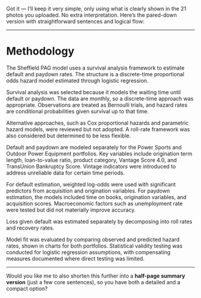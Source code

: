 Got it — I’ll keep it very simple, only using what is clearly shown in the 21 photos you uploaded. No extra interpretation. Here’s the pared-down version with straightforward sentences and logical flow:

---

# Methodology

The Sheffield PAG model uses a survival analysis framework to estimate default and paydown rates. The structure is a discrete-time proportional odds hazard model estimated through logistic regression.

Survival analysis was selected because it models the waiting time until default or paydown. The data are monthly, so a discrete-time approach was appropriate. Observations are treated as Bernoulli trials, and hazard rates are conditional probabilities given survival up to that time.

Alternative approaches, such as Cox proportional hazards and parametric hazard models, were reviewed but not adopted. A roll-rate framework was also considered but determined to be less flexible.

Default and paydown are modeled separately for the Power Sports and Outdoor Power Equipment portfolios. Key variables include origination term length, loan-to-value ratio, product category, Vantage Score 4.0, and TransUnion Bankruptcy Score. Vintage indicators were introduced to address unreliable data for certain time periods.

For default estimation, weighted log-odds were used with significant predictors from acquisition and origination variables. For paydown estimation, the models included time on books, origination variables, and acquisition scores. Macroeconomic factors such as unemployment rate were tested but did not materially improve accuracy.

Loss given default was estimated separately by decomposing into roll rates and recovery rates.

Model fit was evaluated by comparing observed and predicted hazard rates, shown in charts for both portfolios. Statistical validity testing was conducted for logistic regression assumptions, with compensating measures documented where direct testing was limited.

---

Would you like me to also shorten this further into a **half-page summary version** (just a few core sentences), so you have both a detailed and a compact option?
